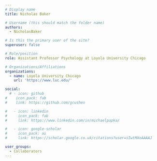 ```yaml
---
# Display name
title: Nicholas Baker

# Username (this should match the folder name)
authors:
  - NicholasBaker

# Is this the primary user of the site?
superuser: false

# Role/position
role: Assistant Professor Psychology at Loyola University Chicago

# Organizations/Affiliations
organizations:
  - name: Loyola University Chicago
    url: 'https://www.luc.edu/'

social:
  # - icon: github
#    icon_pack: fab
#    link: https://github.com/gcushen

#   - icon: linkedin
#     icon_pack: fab
#     link: https://www.linkedin.com/in/michaelpapka/

#   - icon: google-scholar
#     icon_pack: ai
#     link: https://scholar.google.co.uk/citations?user=sIwtMXoAAAAJ

user_groups:
  - Collaborators
---
```

